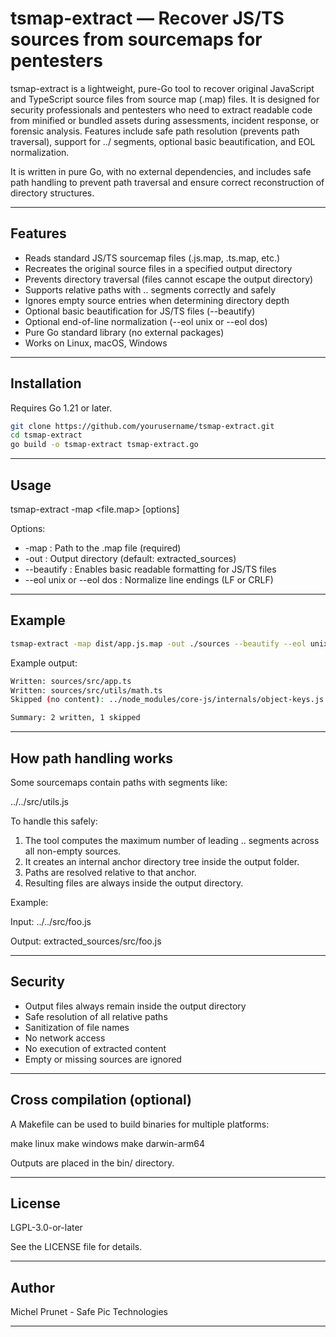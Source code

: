 # tsmap-extract — Recover JS/TS sources from sourcemaps for pentesters

tsmap-extract is a lightweight, pure-Go tool to recover original JavaScript and TypeScript source files from source map (.map) files. It is designed for security professionals and pentesters who need to extract readable code from minified or bundled assets during assessments, incident response, or forensic analysis. Features include safe path resolution (prevents path traversal), support for ../ segments, optional basic beautification, and EOL normalization.

It is written in pure Go, with no external dependencies, and includes safe path handling to prevent path traversal and ensure correct reconstruction of directory structures.

------------------------------------------------------------

## Features

* Reads standard JS/TS sourcemap files (.js.map, .ts.map, etc.)
* Recreates the original source files in a specified output directory
* Prevents directory traversal (files cannot escape the output directory)
* Supports relative paths with .. segments correctly and safely
* Ignores empty source entries when determining directory depth
* Optional basic beautification for JS/TS files (--beautify)
* Optional end-of-line normalization (--eol unix or --eol dos)
* Pure Go standard library (no external packages)
* Works on Linux, macOS, Windows

------------------------------------------------------------

## Installation

Requires Go 1.21 or later.

```bash
git clone https://github.com/yourusername/tsmap-extract.git
cd tsmap-extract
go build -o tsmap-extract tsmap-extract.go
```

------------------------------------------------------------

## Usage

tsmap-extract -map <file.map> [options]

Options:

- -map : Path to the .map file (required)
- -out : Output directory (default: extracted_sources)
- --beautify : Enables basic readable formatting for JS/TS files
- --eol unix or --eol dos : Normalize line endings (LF or CRLF)

------------------------------------------------------------

## Example

```bash
tsmap-extract -map dist/app.js.map -out ./sources --beautify --eol unix
```

Example output:
```bash
Written: sources/src/app.ts
Written: sources/src/utils/math.ts
Skipped (no content): ../node_modules/core-js/internals/object-keys.js

Summary: 2 written, 1 skipped
```
------------------------------------------------------------

## How path handling works

Some sourcemaps contain paths with segments like:

../../src/utils.js

To handle this safely:

1. The tool computes the maximum number of leading .. segments across all non-empty sources.
2. It creates an internal anchor directory tree inside the output folder.
3. Paths are resolved relative to that anchor.
4. Resulting files are always inside the output directory.

Example:

Input:
../../src/foo.js

Output:
extracted_sources/src/foo.js

------------------------------------------------------------

## Security

- Output files always remain inside the output directory
- Safe resolution of all relative paths
- Sanitization of file names
- No network access
- No execution of extracted content
- Empty or missing sources are ignored

------------------------------------------------------------

## Cross compilation (optional)

A Makefile can be used to build binaries for multiple platforms:

make linux
make windows
make darwin-arm64

Outputs are placed in the bin/ directory.

------------------------------------------------------------

## License

LGPL-3.0-or-later

See the LICENSE file for details.

------------------------------------------------------------

## Author

Michel Prunet - Safe Pic Technologies

------------------------------------------------------------

